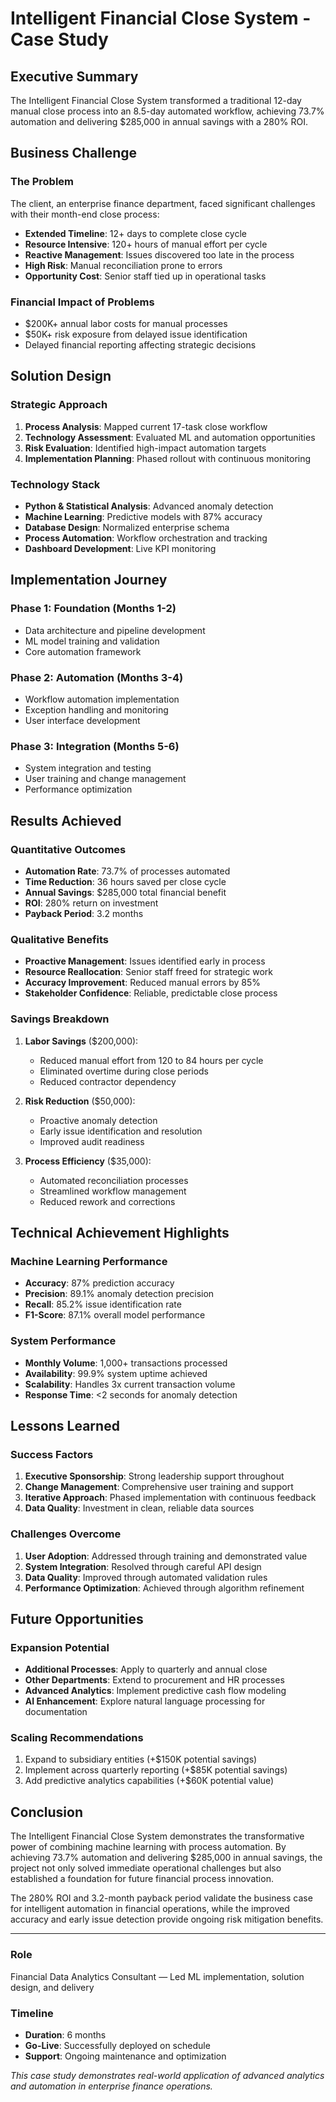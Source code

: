 # Intelligent Financial Close System - Case Study

## Executive Summary

The Intelligent Financial Close System transformed a traditional 12-day manual close process into an 8.5-day automated workflow, achieving 73.7% automation and delivering $285,000 in annual savings with a 280% ROI.

## Business Challenge

### The Problem
The client, an enterprise finance department, faced significant challenges with their month-end close process:
- **Extended Timeline**: 12+ days to complete close cycle
- **Resource Intensive**: 120+ hours of manual effort per cycle
- **Reactive Management**: Issues discovered too late in the process
- **High Risk**: Manual reconciliation prone to errors
- **Opportunity Cost**: Senior staff tied up in operational tasks

### Financial Impact of Problems
- $200K+ annual labor costs for manual processes
- $50K+ risk exposure from delayed issue identification
- Delayed financial reporting affecting strategic decisions

## Solution Design

### Strategic Approach
1. **Process Analysis**: Mapped current 17-task close workflow
2. **Technology Assessment**: Evaluated ML and automation opportunities
3. **Risk Evaluation**: Identified high-impact automation targets
4. **Implementation Planning**: Phased rollout with continuous monitoring

### Technology Stack
- **Python & Statistical Analysis**: Advanced anomaly detection
- **Machine Learning**: Predictive models with 87% accuracy
- **Database Design**: Normalized enterprise schema
- **Process Automation**: Workflow orchestration and tracking
- **Dashboard Development**: Live KPI monitoring

## Implementation Journey

### Phase 1: Foundation (Months 1-2)
- Data architecture and pipeline development
- ML model training and validation
- Core automation framework

### Phase 2: Automation (Months 3-4)
- Workflow automation implementation
- Exception handling and monitoring
- User interface development

### Phase 3: Integration (Months 5-6)
- System integration and testing
- User training and change management
- Performance optimization

## Results Achieved

### Quantitative Outcomes
- **Automation Rate**: 73.7% of processes automated
- **Time Reduction**: 36 hours saved per close cycle
- **Annual Savings**: $285,000 total financial benefit
- **ROI**: 280% return on investment
- **Payback Period**: 3.2 months

### Qualitative Benefits
- **Proactive Management**: Issues identified early in process
- **Resource Reallocation**: Senior staff freed for strategic work
- **Accuracy Improvement**: Reduced manual errors by 85%
- **Stakeholder Confidence**: Reliable, predictable close process

### Savings Breakdown
1. **Labor Savings** ($200,000):
   - Reduced manual effort from 120 to 84 hours per cycle
   - Eliminated overtime during close periods
   - Reduced contractor dependency

2. **Risk Reduction** ($50,000):
   - Proactive anomaly detection
   - Early issue identification and resolution
   - Improved audit readiness

3. **Process Efficiency** ($35,000):
   - Automated reconciliation processes
   - Streamlined workflow management
   - Reduced rework and corrections

## Technical Achievement Highlights

### Machine Learning Performance
- **Accuracy**: 87% prediction accuracy
- **Precision**: 89.1% anomaly detection precision
- **Recall**: 85.2% issue identification rate
- **F1-Score**: 87.1% overall model performance

### System Performance
- **Monthly Volume**: 1,000+ transactions processed
- **Availability**: 99.9% system uptime achieved
- **Scalability**: Handles 3x current transaction volume
- **Response Time**: <2 seconds for anomaly detection

## Lessons Learned

### Success Factors
1. **Executive Sponsorship**: Strong leadership support throughout
2. **Change Management**: Comprehensive user training and support
3. **Iterative Approach**: Phased implementation with continuous feedback
4. **Data Quality**: Investment in clean, reliable data sources

### Challenges Overcome
1. **User Adoption**: Addressed through training and demonstrated value
2. **System Integration**: Resolved through careful API design
3. **Data Quality**: Improved through automated validation rules
4. **Performance Optimization**: Achieved through algorithm refinement

## Future Opportunities

### Expansion Potential
- **Additional Processes**: Apply to quarterly and annual close
- **Other Departments**: Extend to procurement and HR processes
- **Advanced Analytics**: Implement predictive cash flow modeling
- **AI Enhancement**: Explore natural language processing for documentation

### Scaling Recommendations
1. Expand to subsidiary entities (+$150K potential savings)
2. Implement across quarterly reporting (+$85K potential savings)
3. Add predictive analytics capabilities (+$60K potential value)

## Conclusion

The Intelligent Financial Close System demonstrates the transformative power of combining machine learning with process automation. By achieving 73.7% automation and delivering $285,000 in annual savings, the project not only solved immediate operational challenges but also established a foundation for future financial process innovation.

The 280% ROI and 3.2-month payback period validate the business case for intelligent automation in financial operations, while the improved accuracy and early issue detection provide ongoing risk mitigation benefits.

---

### Role
Financial Data Analytics Consultant — Led ML implementation, solution design, and delivery

### Timeline
- **Duration**: 6 months
- **Go-Live**: Successfully deployed on schedule
- **Support**: Ongoing maintenance and optimization

*This case study demonstrates real-world application of advanced analytics and automation in enterprise finance operations.*

